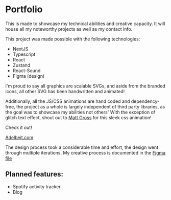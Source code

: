 # Portfolio

This is made to showcase my technical abilities and creative capacity. It will house all my noteworthy projects as well as my contact info.

This project was made possible with the following technologies:

- NextJS
- Typescript
- React
- Zustand
- React-Sound
- Figma (design)

I'm proud to say all graphics are scalable SVGs, and aside from the branded icons, all other SVG has been handwritten and animated!

Additionally, all the JS/CSS animations are hand coded and dependency-free, the project as a whole is largely independent of third party libraries, as the goal was to showcase my abilities not others' With the exception of glitch text effect, shout out to [Matt Gross](https://codepen.io/mattgrosswork/pen/VwprebG) for this sleek css animation!

Check it out!

[Adelbeit.com](https://adelbeit.com)

The design process took a considerable time and effort, the design went through multiple iterations. My creative process is documented in the [Figma file](https://www.figma.com/file/JUEctQmR08xNzqwN9ilOFN/Portfolio-website?node-id=0%3A1&t=MYN0w9hptbceplVJ-1)

Planned features:
---
- Spotify activity tracker
- Blog

